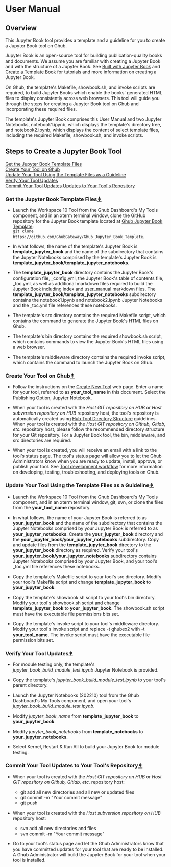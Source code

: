 # User Manual

## Overview

This Jupyter Book tool provides a template and a guideline for you to create a Jupyter Book tool on Ghub.

Jupyter Book is an open-source tool for building publication-quality books and documents. We assume you are familiar with creating a Jupyter Book and with the structure of a Jupyter Book. See [Built with Jupyter Book](https://jupyterbook.org/en/stable/intro.html) and [Create a Template Book](https://jupyterbook.org/en/stable/start/create.html) for tutorials and more information on creating a Jupyter Book.   

On Ghub, the template's Makefile, showbook&#46;sh, and invoke scripts are required, to build Jupyter Books which enable the books' generated HTML files to display consistently across web browsers. This tool will guide you through the steps for creating a Jupyter Book tool on Ghub and incorporating these required files.

The template's Jupyter Book comprises this User Manual and two Jupyter Notebooks, notebook1.ipynb, which displays the template's directory tree, and notebook2.ipynb, which displays the content of select template files, including the required Makefile, showbook&#46;sh, and invoke scripts.

<a name="steps_to_create_a_jupyter_book_tool"></a>
## Steps to Create a Jupyter Book Tool

[Get the Jupyter Book Template Files](#get_the_jupyter_book_template_files)<br />
[Create Your Tool on Ghub](#create_your_tool_on_ghub)<br />
[Update Your Tool Using the Template Files as a Guideline](#update_your_tool)<br />
[Verify Your Tool Updates](#verify_your_tool_updates)<br />
[Commit Your Tool Updates Updates to Your Tool's Repository](#commit_your_tool_updates)<br/>


<a id="get_the_jupyter_book_template_files"></a>
### Get the  Jupyter Book Template Files[&#8607;](#steps_to_create_a_jupyter_book_tool)

- Launch the Workspace 10 Tool from the Ghub Dashboard's My Tools component, and in an xterm terminal window, clone the GitHub repository for the Jupyter Book template located at [Ghub Jupyter Book Template](https://github.com/GhubGateway/Ghub_Jupyter_Book_Template):<br>
`git clone https://github.com/GhubGateway/Ghub_Jupyter_Book_Template`.

- In what follows, the name of the template's Jupyter Book is **template_jupyter_book** and the name of the subdirectory that contains the Jupyter Notebooks comprised by the template's Jupyter Book is **template_jupyter_book/template_jupyter_notebooks**.

- The **template_jupyter_book** directory contains the Jupyter Book's configuration file, _config.yml, the Jupyter Book's table of contents file, _toc.yml, as well as additional markdown files required to build the Jupyter Book including index and user_manual markdown files. The **template_jupyter_book/template_jupyter_notebooks** subdirectory contains the notebook1.ipynb and notebook2.ipynb Jupyter Notebooks and the _toc.yml file references these notebooks.

- The template's src directory contains the required Makefile script, which contains the command to generate the Jupyter Book's HTML files on Ghub. 

- The template's bin directory contains the required showbook&#46;sh script, which contains commands to view the Jupyter Book's HTML files using a web browser.

- The template's middleware directory contains the required invoke script, which contains the command to launch the Jupyter Book on Ghub. 


<a id="create_your_tool_on_ghub"></a>
### Create Your Tool on Ghub[&#8607;](#steps_to_create_a_jupyter_book_tool)

- Follow the instructions on the [Create New Tool](https://theGhub.org/tools/create) web page.  Enter a name for your tool, referred to as **your_tool_name** in this document. Select the Publishing Option, Jupyter Notebook. 
    
- When your tool is created with the *Host GIT repository on HUB* or *Host subversion repository on HUB* repository host, the tool's repository is automatically created using [Hub Tool Directory Structure](https://theghub.org/kb/development/directorystructure) guidelines. When your tool is created with the *Host GIT repository on Github, Gitlab, etc.* repository host, please follow the recommended directory structure for your Git repository. For a Jupyter Book tool, the bin, middleware, and src directories are required.
    
- When your tool is created, you will receive an email with a link to the tool's status page. The tool's status page will allow you to let the Ghub Administrators know when you are ready to update, install, approve, or publish your tool. See [Tool development workflow](https://theghub.org/kb/development/tooldevelopmentworkflow) for more information on developing, testing, troubleshooting, and deploying tools on Ghub.


<a id="update_your_tool"></a>
### Update Your Tool Using the Template Files as a Guideline[&#8607;](#steps_to_create_a_jupyter_book_tool)

- Launch the Workspace 10 Tool from the Ghub Dashboard's My Tools component, and in an xterm terminal window, git, svn, or clone the files from the **your_tool_name** repository.

- In what follows, the name of your Jupyter Book is referred to as **your_jupyter_book** and the name of the subdirectory that contains the Jupyter Notebooks comprised by your Jupyter Book is referred to as **your_jupyter_notebooks**. Create the **your_jupyter_book** directory and the **your_jupyter_book/your_jupyter_notebooks** subdirectory. Copy and update files from the **template_jupyter_book** directory to the **your_jupyter_book** directory as required. Verify your tool's **your_jupyter_book/your_jupyter_notebooks** subdirectory contains Jupyter Notebooks comprised by your Jupyter Book, and your tool's _toc.yml file references these notebooks.

- Copy the template's Makefile script to your tool's src directory. Modify your tool's Makefile script and change **template_jupyter_book** to **your_jupyter_book**.

- Copy the template's showbook&#46;sh script to your tool's bin directory. Modify your tool's showbook&#46;sh script and change **template_jupyter_book** to **your_jupyter_book**. The showbook&#46;sh script must have the executable file permissions bits set.

- Copy the template's invoke script to your tool's middleware directory. Modify your tool's invoke script and replace -t ghubex2 with -t **your_tool_name**. The invoke script must have the executable file permission bits set.


<a id="verify_your_tool_updates"></a>
### Verify Your Tool Updates[&#8607;](#steps_to_create_a_jupyter_book_tool)

- For module testing only, the template's *jupyter_book_build_module_test.ipynb* Jupyter Notebook is provided. 

- Copy the template's *jupyter_book_build_module_test.ipynb* to your tool's parent directory.

- Launch the Jupyter Notebooks (202210) tool from the Ghub Dashboard's My Tools component, and open your tool's *jupyter_book_build_module_test.ipynb*.

- Modify *jupyter_book_name* from **template_jupyter_book** to **your_jupyter_book**.

- Modify *jupyter_book_notebooks* from **template_notebooks** to **your_jupyter_notebooks**.

- Select Kernel, Restart & Run All to build your Jupyter Book for module testing.


<a id="commit_your_tool_updates"></a>
### Commit Your Tool Updates to Your Tool's Repository[&#8607;](#steps_to_create_a_jupyter_book_tool)

- When your tool is created with the *Host GIT repository on HUB* or *Host GIT repository on Github, Gitlab, etc.* repository host:

    - git add all new directories and all new or updated files
	- git commit -m "Your commit message"
	- git push

- When your tool is created with the *Host subversion repository on HUB* repository host:

    - svn add all new directories and files
    - svn commit -m "Your commit message"

- Go to your tool's status page and let the Ghub Administrators know that you have committed updates for your tool that are ready to be installed. A Ghub Administrator will build the Jupyter Book for your tool when your tool is installed.